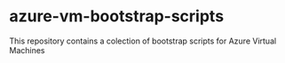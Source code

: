# azure-vm-bootstrap-scripts
This repository contains a colection of bootstrap scripts for Azure Virtual Machines
